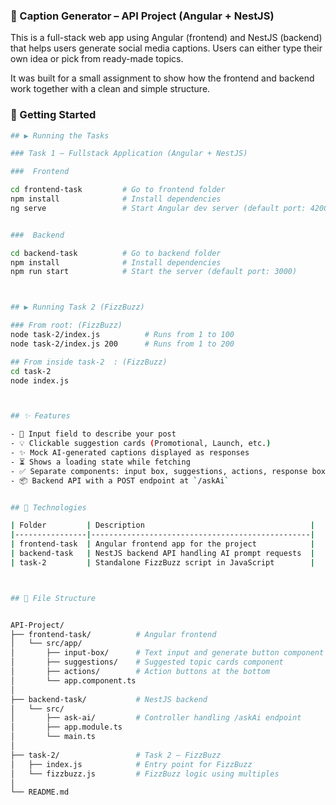 ### 📸 Caption Generator – API Project (Angular + NestJS)

This is a full-stack web app using Angular (frontend) and NestJS (backend) that helps users generate social media captions. Users can either type their own idea or pick from ready-made topics.

It was built for a small assignment to show how the frontend and backend work together with a clean and simple structure.


### 🚀 Getting Started
```bash
## ▶️ Running the Tasks

### Task 1 – Fullstack Application (Angular + NestJS)

###  Frontend

cd frontend-task         # Go to frontend folder
npm install              # Install dependencies
ng serve                 # Start Angular dev server (default port: 4200)


###  Backend

cd backend-task          # Go to backend folder
npm install              # Install dependencies
npm run start            # Start the server (default port: 3000)



## ▶️ Running Task 2 (FizzBuzz)

### From root: (FizzBuzz)
node task-2/index.js          # Runs from 1 to 100
node task-2/index.js 200      # Runs from 1 to 200

## From inside task-2  : (FizzBuzz)
cd task-2
node index.js



## ✨ Features

- 📝 Input field to describe your post
- 💡 Clickable suggestion cards (Promotional, Launch, etc.)
- ✨ Mock AI-generated captions displayed as responses
- ⏳ Shows a loading state while fetching
- ✅ Separate components: input box, suggestions, actions, response box
- 📦 Backend API with a POST endpoint at `/askAi`


## 🧩 Technologies

| Folder         | Description                                     |
|----------------|-------------------------------------------------|
| frontend-task  | Angular frontend app for the project            |
| backend-task   | NestJS backend API handling AI prompt requests  |
| task-2         | Standalone FizzBuzz script in JavaScript        |



## 📂 File Structure


API-Project/
├── frontend-task/          # Angular frontend
│   └── src/app/
│       ├── input-box/      # Text input and generate button component
│       ├── suggestions/    # Suggested topic cards component
│       ├── actions/        # Action buttons at the bottom
│       └── app.component.ts
│
├── backend-task/           # NestJS backend
│   └── src/
│       ├── ask-ai/         # Controller handling /askAi endpoint
│       ├── app.module.ts
│       └── main.ts
│
├── task-2/                 # Task 2 – FizzBuzz
│   ├── index.js            # Entry point for FizzBuzz
│   └── fizzbuzz.js         # FizzBuzz logic using multiples
│
└── README.md





